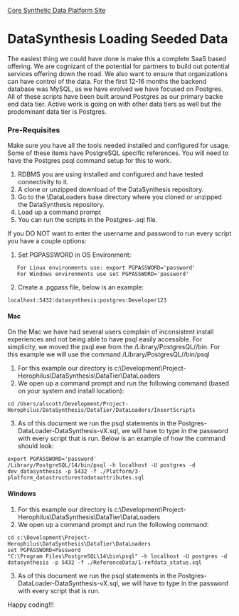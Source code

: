 [Core Synthetic Data Platform Site](https://dev.azure.com/SyntheticDataPlatform/_git/SyntheticDataPlatform-Intro/README.md)

# DataSynthesis Loading Seeded Data
The easiest thing we could have done is make this a complete SaaS based offering. We are cognizant of the potential for
partners to build out potential services offering down the road. We also want to ensure that organizations can
have control of the data. For the first 12-16 months the backend database was MySQL, as we have evolved we have focused 
on Postgres. All of these scripts have been built around Postgres as our primary backe end data tier. Active work 
is going on with other data tiers as well but the prodominant data tier is Postgres.

### Pre-Requisites
Make sure you have all the tools needed installed and configured for usage. Some of these items have PostgreSQL specific
references. You will need to have the Postgres psql command setup for this to work.

1. RDBMS you are using installed and configured and have tested connectivity to it.
2. A clone or unzipped download of the DataSynthesis repository.
2. Go to the \DataLoaders base directory where you cloned or unzipped the DataSynthesis repository.
3. Load up a command prompt
4. You can run the scripts in the Postgres-<yyyy-mm>.sql file. 

If you DO NOT want to enter the username and password to run every script you have a couple options:
1. Set PGPASSWORD in OS Environment:
```
   For Linux environments use: export PGPASSWORD='password' 
   For Windows environments use set PGPASSWORD='password'
```
2. Create a .pgpass file, below is an example:
```
localhost:5432:datasynthesis:postgres:Developer123
```

#### Mac
On the Mac we have had several users complain of inconsistent install experiences and not being able to have psql easily
accessible. For simplicity, we moved the psql.exe from the /Library/PostgresQL/<Version>/bin. For this example we will
use the command /Library/PostgresQL/<version>/bin/psql
1. For this example our directory is c:\Development\Project-Herophilus\DataSynthesis\DataTier\DataLoaders
2. We open up a command prompt and run the following command (based on your system and install location):
```
cd /Users/alscott/Development/Project-Herophilus/DataSynthesis/DataTier/DataLoaders/InsertScripts
```
3. As of this document we run the psql statements in the Postgres-DataLoader-DataSynthesis-vX.sql, we will have to
   type in the password with every script that is run. Below is an example of how the command should look:
```
export PGPASSWORD='password'
/Library/PostgreSQL/14/bin/psql -h localhost -U postgres -d dev_datasynthesis -p 5432 -f ./Platform/3-platform_datastructurestodataattributes.sql
```

#### Windows
1. For this example our directory is c:\Development\Project-Herophilus\DataSynthesis\DataTier\DataLoaders
2. We open up a command prompt and run the following command:
```
cd c:\Development\Project-Herophilus\DataSynthesis\DataTier\DataLoaders
set PGPASSWORD=Password
"C:\Program Files\PostgreSQL\14\bin\psql" -h localhost -U postgres -d datasynthesis -p 5432 -f ./ReferenceData/1-refdata_status.sql
```
3. As of this document we run the psql statements in the Postgres-DataLoader-DataSynthesis-vX.sql, we will have to
   type in the password with every script that is run.


Happy coding!!!
